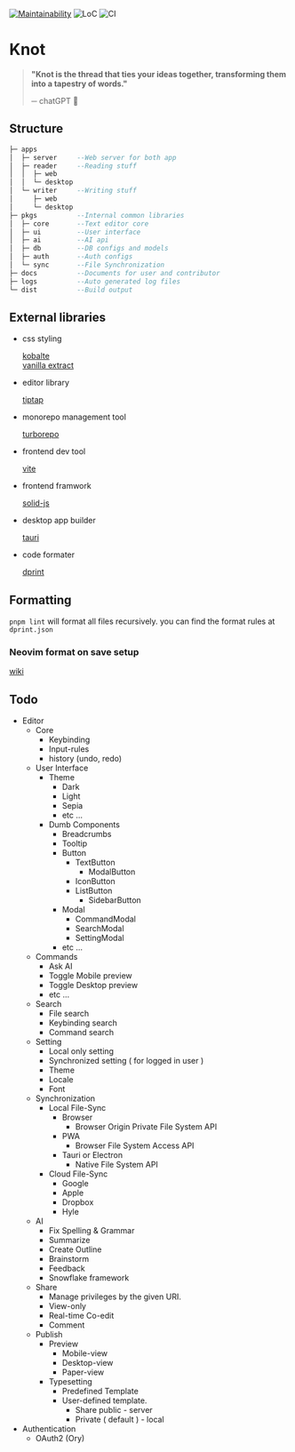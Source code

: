 [![Maintainability](https://api.codeclimate.com/v1/badges/b79c6512a46520a32430/maintainability)](https://codeclimate.com/github/krapjost/knit/maintainability)
![LoC](https://img.shields.io/endpoint?url=https://gist.githubusercontent.com/krapjost/ff4c2b4dc91f66a4b5fb2b62059a3c7e/raw/9d1f84347b543fc8fa72913c813dd553fd4ef39b/knot-badges.json)
![CI](https://github.com/parkingspace/knot/actions/workflows/ci.yaml/badge.svg)

# Knot

> **"Knot is the thread that ties your ideas together, transforming them into a tapestry of words."**
>
> ─ chatGPT 🧶

## Structure

```haskell
├─ apps
│  ├─ server     --Web server for both app
│  ├─ reader     --Reading stuff
│  │  ├─ web
│  │  └─ desktop
│  └─ writer     --Writing stuff
│     ├─ web
│     └─ desktop
├─ pkgs          --Internal common libraries
│  ├─ core       --Text editor core
│  ├─ ui         --User interface
│  ├─ ai         --AI api
│  ├─ db         --DB configs and models
│  ├─ auth       --Auth configs
│  └─ sync       --File Synchronization
├─ docs          --Documents for user and contributor
├─ logs          --Auto generated log files
└─ dist          --Build output
```

## External libraries

- css styling

  [kobalte](https://kobalte.dev/docs/core/overview/introduction)\
  [vanilla extract](https://vanilla-extract.style/)

- editor library

  [tiptap](https://tiptap.dev/)

- monorepo management tool

  [turborepo](https://turbo.build/repo)

- frontend dev tool

  [vite](https://vitejs.dev/)

- frontend framwork

  [solid-js](https://www.solidjs.com/)

- desktop app builder

  [tauri](https://tauri.app/)

- code formater

  [dprint](https://dprint.dev/)

## Formatting

`pnpm lint` will format all files recursively. you can find the format rules at `dprint.json`

### Neovim format on save setup

[wiki](https://github.com/krapjost/knit/wiki)

## Todo

- Editor
  - Core
    - Keybinding
    - Input-rules
    - history (undo, redo)
  - User Interface
    - Theme
      - Dark
      - Light
      - Sepia
      - etc …
    - Dumb Components
      - Breadcrumbs
      - Tooltip
      - Button
        - TextButton
          - ModalButton
        - IconButton
        - ListButton
          - SidebarButton
      - Modal
        - CommandModal
        - SearchModal
        - SettingModal
      - etc …
  - Commands
    - Ask AI
    - Toggle Mobile preview
    - Toggle Desktop preview
    - etc …
  - Search
    - File search
    - Keybinding search
    - Command search
  - Setting
    - Local only setting
    - Synchronized setting ( for logged in user )
    - Theme
    - Locale
    - Font
  - Synchronization
    - Local File-Sync
      - Browser
        - Browser Origin Private File System API
      - PWA
        - Browser File System Access API
      - Tauri or Electron
        - Native File System API
    - Cloud File-Sync
      - Google
      - Apple
      - Dropbox
      - Hyle
  - AI
    - Fix Spelling & Grammar
    - Summarize
    - Create Outline
    - Brainstorm
    - Feedback
    - Snowflake framework
  - Share
    - Manage privileges by the given URI.
    - View-only
    - Real-time Co-edit
    - Comment
  - Publish
    - Preview
      - Mobile-view
      - Desktop-view
      - Paper-view
    - Typesetting
      - Predefined Template
      - User-defined template.
        - Share public - server
        - Private ( default ) - local
- Authentication
  - OAuth2 (Ory)
